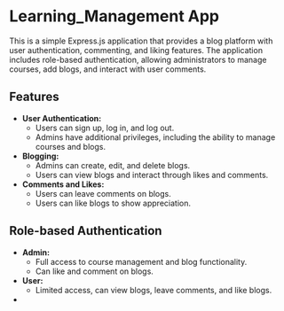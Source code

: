 # Learning_Management App

This is a simple Express.js application that provides a blog platform with user authentication, commenting, and liking features. The application includes role-based authentication, allowing administrators to manage courses, add blogs, and interact with user comments.

## Features

* **User Authentication:**
  * Users can sign up, log in, and log out.
  * Admins have additional privileges, including the ability to manage courses and blogs.
* **Blogging:**
  * Admins can create, edit, and delete blogs.
  * Users can view blogs and interact through likes and comments.
* **Comments and Likes:**
  * Users can leave comments on blogs.
  * Users can like blogs to show appreciation.

## Role-based Authentication

* **Admin:**
  * Full access to course management and blog functionality.
  * Can like and comment on blogs.
* **User:**
  * Limited access, can view blogs, leave comments, and like blogs.
*
